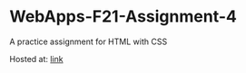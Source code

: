 # WebApps-F21-Assignment-4
A practice assignment for HTML with CSS

Hosted at: [link](https://44-563-webapps-f21.github.io/webapps-f21-assignment-4-tsytsykvitaliy/play.html)